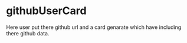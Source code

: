 # githubUserCard
Here  user put there github url  and a card genarate which have  including  there github data.
